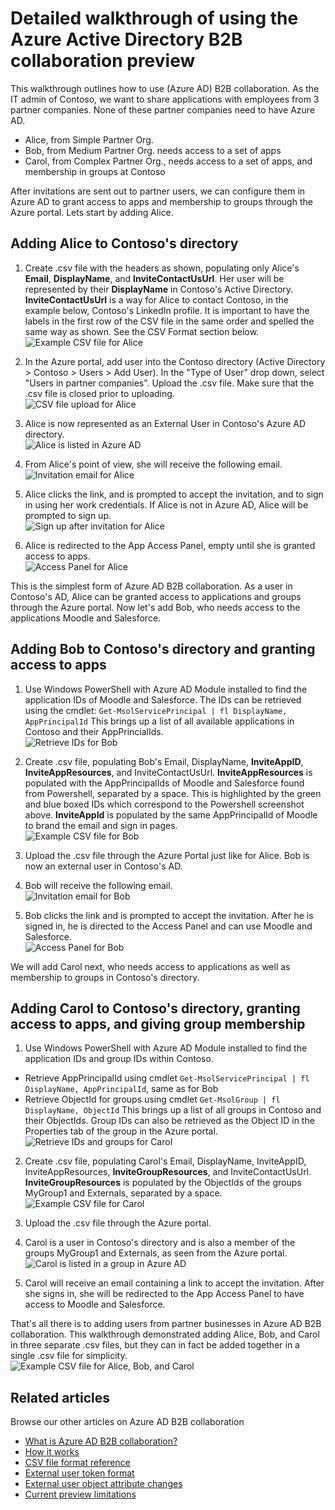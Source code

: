 <properties
   pageTitle="Detailed walkthrough of using the Azure Active Directory B2B collaboration preview | Microsoft Azure"
   description="Azure Active Directory B2B supports your cross-company relationships by enabling business partners to selectively access your corporate applications"
   services="active-directory"
   authors="viv-liu"
   manager="cliffdi"
   editor=""
   tags=""/>

<tags
   ms.service="active-directory"
   ms.devlang="NA"
   ms.topic="article"
   ms.tgt_pltfrm="NA"
   ms.workload="identity"
   ms.date="10/27/2015"
   ms.author="viviali"/>

# Detailed walkthrough of using the Azure Active Directory B2B collaboration preview
This walkthrough outlines how to use (Azure AD) B2B collaboration. As the IT admin of Contoso, we want to share applications with employees from 3 partner companies. None of these partner companies need to have Azure AD.

- Alice, from Simple Partner Org.
- Bob, from Medium Partner Org. needs access to a set of apps
- Carol, from Complex Partner Org., needs access to a set of apps, and membership in groups at Contoso

After invitations are sent out to partner users, we can configure them in Azure AD to grant access to apps and membership to groups through the Azure portal. Lets start by adding Alice.

## Adding Alice to Contoso's directory
1. Create .csv file with the headers as shown, populating only Alice's **Email**, **DisplayName**, and **InviteContactUsUrl**. Her user will be represented by their **DisplayName** in Contoso's Active Directory. **InviteContactUsUrl** is a way for Alice to contact Contoso, in the example below, Contoso's LinkedIn profile. It is important to have the labels in the first row of the CSV file in the same order and spelled the same way as shown. See the CSV Format section below.  
![Example CSV file for Alice](./media/active-directory-b2b-detailed-walkthrough/AliceCSV.png)

2. In the Azure portal, add user into the Contoso directory (Active Directory > Contoso > Users > Add User). In the "Type of User" drop down, select "Users in partner companies". Upload the .csv file. Make sure that the .csv file is closed prior to uploading.  
![CSV file upload for Alice](./media/active-directory-b2b-detailed-walkthrough/AliceUpload.png)

3. Alice is now represented as an External User in Contoso's Azure AD directory.  
![Alice is listed in Azure AD](./media/active-directory-b2b-detailed-walkthrough/AliceInAD.png)

4. From Alice's point of view, she will receive the following email.  
![Invitation email for Alice](./media/active-directory-b2b-detailed-walkthrough/AliceEmail.png)

5. Alice clicks the link, and is prompted to accept the invitation, and to sign in using her work credentials. If Alice is not in Azure AD, Alice will be prompted to sign up.  
![Sign up after invitation for Alice](./media/active-directory-b2b-detailed-walkthrough/AliceSignUp.png)

6. Alice is redirected to the App Access Panel, empty until she is granted access to apps.  
![Access Panel for Alice](./media/active-directory-b2b-detailed-walkthrough/AliceAccessPanel.png)

This is the simplest form of Azure AD B2B collaboration. As a user in Contoso's AD, Alice can be granted access to applications and groups through the Azure portal. Now let's add Bob, who needs access to the applications Moodle and Salesforce.

## Adding Bob to Contoso's directory and granting access to apps
1. Use Windows PowerShell with Azure AD Module installed to find the application IDs of Moodle and Salesforce. The IDs can be retrieved using the cmdlet: `Get-MsolServicePrincipal | fl DisplayName, AppPrincipalId` This brings up a list of all available applications in Contoso and their AppPrincialIds.  
![Retrieve IDs for Bob](./media/active-directory-b2b-detailed-walkthrough/BobPowerShell.png)

2. Create .csv file, populating Bob's Email, DisplayName, **InviteAppID**, **InviteAppResources**, and InviteContactUsUrl. **InviteAppResources** is populated with the AppPrincipalIds of Moodle and Salesforce found from Powershell, separated by a space. This is highlighted by the green and blue boxed IDs which correspond to the Powershell screenshot above. **InviteAppId** is populated by the same AppPrincipalId of Moodle to brand the email and sign in pages.  
![Example CSV file for Bob](./media/active-directory-b2b-detailed-walkthrough/BobCSV.png)

3. Upload the .csv file through the Azure Portal just like for Alice. Bob is now an external user in Contoso's AD.

4. Bob will receive the following email.  
![Invitation email for Bob](./media/active-directory-b2b-detailed-walkthrough/BobEmail.png)

5. Bob clicks the link and is prompted to accept the invitation. After he is signed in, he is directed to the Access Panel and can use Moodle and Salesforce.  
![Access Panel for Bob](./media/active-directory-b2b-detailed-walkthrough/BobAccessPanel.png)

We will add Carol next, who needs access to applications as well as membership to groups in Contoso's directory.

## Adding Carol to Contoso's directory, granting access to apps, and giving group membership

1. Use Windows PowerShell with Azure AD Module installed to find the application IDs and group IDs within Contoso.
 - Retrieve AppPrincipalId using cmdlet `Get-MsolServicePrincipal | fl DisplayName, AppPrincipalId`, same as for Bob
 - Retrieve ObjectId for groups using cmdlet `Get-MsolGroup | fl DisplayName, ObjectId` This brings up a list of all groups in Contoso and their ObjectIds. Group IDs can also be retrieved as the Object ID in the Properties tab of the group in the Azure portal.  
![Retrieve IDs and groups for Carol](./media/active-directory-b2b-detailed-walkthrough/CarolPowerShell.png)

2. Create .csv file, populating Carol's Email, DisplayName, InviteAppID, InviteAppResources, **InviteGroupResources**, and InviteContactUsUrl. **InviteGroupResources** is populated by the ObjectIds of the groups MyGroup1 and Externals, separated by a space.  
![Example CSV file for Carol](./media/active-directory-b2b-detailed-walkthrough/CarolCSV.png)

3. Upload the .csv file through the Azure portal.

4. Carol is a user in Contoso's directory and is also a member of the groups MyGroup1 and Externals, as seen from the Azure portal.  
![Carol is listed in a group in Azure AD](./media/active-directory-b2b-detailed-walkthrough/CarolGroup.png)

5. Carol will receive an email containing a link to accept the invitation. After she signs in, she will be redirected to the App Access Panel to have access to Moodle and Salesforce.  

That's all there is to adding users from partner businesses in Azure AD B2B collaboration. This walkthrough demonstrated adding Alice, Bob, and Carol in three separate .csv files, but they can in fact be added together in a single .csv file for simplicity.  
![Example CSV file for Alice, Bob, and Carol](./media/active-directory-b2b-detailed-walkthrough/CombinedCSV.png)

## Related articles
Browse our other articles on Azure AD B2B collaboration

- [What is Azure AD B2B collaboration?](active-directory-b2b-what-is-azure-ad-b2b.md)
- [How it works](active-directory-b2b-how-it-works.md)
- [CSV file format reference](active-directory-b2b-references-csv-file-format.md)
- [External user token format](active-directory-b2b-references-external-user-token-format.md)
- [External user object attribute changes](active-directory-b2b-references-external-user-object-attribute-changes.md)
- [Current preview limitations](active-directory-b2b-current-preview-limitations.md)
